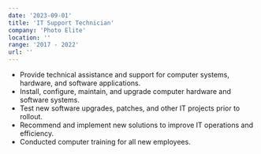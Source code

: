 ```yaml
---
date: '2023-09-01'
title: 'IT Support Technician'
company: 'Photo Elite'
location: ''
range: '2017 - 2022'
url: ''
---
```


- Provide technical assistance and support for computer systems, hardware, and software applications.
- Install, configure, maintain, and upgrade computer hardware and software systems.
- Test new software upgrades, patches, and other IT projects prior to rollout.
- Recommend and implement new solutions to improve IT operations and efficiency.
- Conducted computer training for all new employees.
